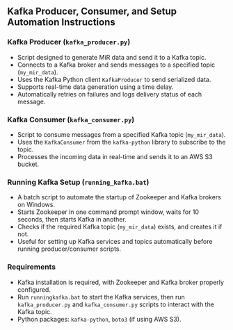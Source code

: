## Kafka Producer, Consumer, and Setup Automation Instructions

### Kafka Producer (`kafka_producer.py`)
- Script designed to generate MiR data and send it to a Kafka topic.
- Connects to a Kafka broker and sends messages to a specified topic (`my_mir_data`).
- Uses the Kafka Python client `KafkaProducer` to send serialized data.
- Supports real-time data generation using a time delay.
- Automatically retries on failures and logs delivery status of each message.


### Kafka Consumer (`kafka_consumer.py`)
- Script to consume messages from a specified Kafka topic (`my_mir_data`).
- Uses the `KafkaConsumer` from the `kafka-python` library to subscribe to the topic.
- Processes the incoming data in real-time and sends it to an AWS S3 bucket.


### Running Kafka Setup (`running_kafka.bat`)
- A batch script to automate the startup of Zookeeper and Kafka brokers on Windows.
- Starts Zookeeper in one command prompt window, waits for 10 seconds, then starts Kafka in another.
- Checks if the required Kafka topic (`my_mir_data`) exists, and creates it if not.
- Useful for setting up Kafka services and topics automatically before running producer/consumer scripts.


### Requirements
- Kafka installation is required, with Zookeeper and Kafka broker properly configured.
- Run `runningkafka.bat` to start the Kafka services, then run `kafka_producer.py` and `kafka_consumer.py` scripts to interact with the Kafka topic.
- Python packages: `kafka-python`, `boto3` (if using AWS S3).

